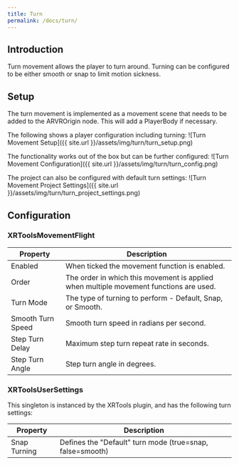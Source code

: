 ```yaml
---
title: Turn
permalink: /docs/turn/
---
```



## Introduction
Turn movement allows the player to turn around. Turning can be configured to be
either smooth or snap to limit motion sickness.

## Setup
The turn movement is implemented as a movement scene that needs to be added
to the ARVROrigin node. This will add a PlayerBody if necessary.

The following shows a player configuration including turning:
![Turn Movement Setup]({{ site.url }}/assets/img/turn/turn_setup.png)

The functionality works out of the box but can be further configured:
![Turn Movement Configuration]({{ site.url }}/assets/img/turn/turn_config.png)

The project can also be configured with default turn settings:
![Turn Movement Project Settings]({{ site.url }}/assets/img/turn/turn_project_settings.png)


## Configuration

### XRToolsMovementFlight

| Property           | Description                                                     |
| ------------------ | --------------------------------------------------------------- |
| Enabled            | When ticked the movement function is enabled.                   |
| Order              | The order in which this movement is applied when multiple movement functions are used.  |
| Turn Mode          | The type of turning to perform - Default, Snap, or Smooth. |
| Smooth Turn Speed  | Smooth turn speed in radians per second. |
| Step Turn Delay    | Maximum step turn repeat rate in seconds. |
| Step Turn Angle    | Step turn angle in degrees. |

### XRToolsUserSettings

This singleton is instanced by the XRTools plugin, and has the following turn settings:

| Property           | Description                                                     |
| ------------------ | --------------------------------------------------------------- |
| Snap Turning       | Defines the "Default" turn mode (true=snap, false=smooth)       |
